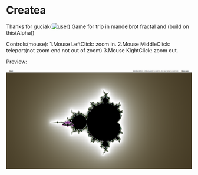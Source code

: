 # Createa
Thanks for guciak(![user](https://github.com/guciek))
Game for trip in mandelbrot fractal and (build on this(Alpha))

Controls(mouse):
  1.Mouse LeftClick: zoom in.
  2.Mouse MiddleClick: teleport(not zoom end not out of zoom)
  3.Mouse KightClick: zoom out.


Preview:


![Preview](preview.png)
